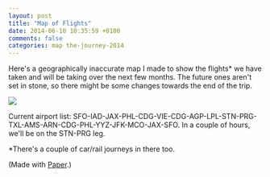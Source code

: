 ```yaml
---
layout: post
title: "Map of Flights"
date: 2014-06-10 10:35:59 +0100
comments: false
categories: map the-journey-2014
---
```


Here's a geographically inaccurate map I made to show the flights* we have taken and will be taking over the next few months. The future ones aren't set in stone, so there might be some changes towards the end of the trip. 

<div class="img">
  <a href="{{ root_url }}/images/the-journey/flight-map.jpg">
    <img src="/images/the-journey/flight-map.jpg">
  </a>
</div>

Current airport list: SFO-IAD-JAX-PHL-CDG-VIE-CDG-AGP-LPL-STN-PRG-TXL-AMS-ARN-CDG-PHL-YYZ-JFK-MCO-JAX-SFO. In a couple of hours, we'll be on the STN-PRG leg.

*There's a couple of car/rail journeys in there too.

(Made with [Paper](https://www.fiftythree.com/paper).)